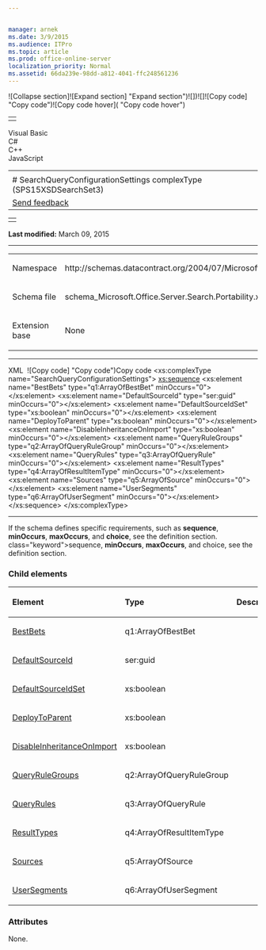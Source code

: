 ```yaml
---


manager: arnek
ms.date: 3/9/2015
ms.audience: ITPro
ms.topic: article
ms.prod: office-online-server
localization_priority: Normal
ms.assetid: 66da239e-98dd-a812-4041-ffc248561236
---
```


![Collapse
section]![Expand
section] "Expand section")![]()![])![]![]()![Copy
code] "Copy code")![Copy code
hover]( "Copy code hover")
<table>
<tbody>
<tr class="odd">
<td align="left"></td>
</tr>
</tbody>
</table>

Visual Basic  
C\#  
C++  
JavaScript  

<table>
<tbody>
<tr class="odd">
<td align="left"><span id="runningHeaderText"></span></td>
</tr>
<tr class="even">
<td align="left"># SearchQueryConfigurationSettings complexType (SPS15XSDSearchSet3)</td>
</tr>
<tr class="odd">
<td align="left"><span id="headfeedbackarea" class="feedbackhead"><a href="javascript:SubmitFeedback(&#39;docthis@Microsoft.com&#39;,&#39;&#39;,&#39;&#39;,&#39;&#39;,&#39;1.0.18082.1225&#39;,&#39;%0\dThank%20you%20for%20your%20feedback.%20The%20developer%20writing%20teams%20use%20your%20feedback%20to%20improve%20documentation.%20While%20we%20are%20reviewing%20your%20feedback,%20we%20may%20send%20you%20e-mail%20to%20ask%20for%20clarification%20or%20feedback%20on%20a%20solution.%20We%20do%20not%20use%20your%20e-mail%20address%20for%20any%20other%20purpose%20and%20we%20delete%20it%20after%20we%20finish%20our%20review.%0\AFor%20further%20information%20about%20the%20privacy%20policies%20of%20Microsoft,%20please%20see%20http://privacy.microsoft.com/en-us/default.aspx.%0\A%0\d&#39;,&#39;Customer%20feedback&#39;);">Send feedback</a></span></td>
</tr>
</tbody>
</table>

<table>
<colgroup>
<col width="100%" />
</colgroup>
<tbody>
<tr class="odd">
<td align="left"></td>
</tr>
</tbody>
</table>

**Last modified:** March 09, 2015


-----------------------------------------------------------------------------------------------------------------------------------------------------------------------------------------------------

<table>
<colgroup>
<col width="50%" />
<col width="50%" />
</colgroup>
<tbody>
<tr class="odd">
<td align="left"><p><span class="label">Namespace</span></p></td>
<td align="left"><p>http://schemas.datacontract.org/2004/07/Microsoft.Office.Server.Search.Portability</p></td>
</tr>
<tr class="even">
<td align="left"><p><span class="label">Schema file</span></p></td>
<td align="left"><p>schema_Microsoft.Office.Server.Search.Portability.xsd</p></td>
</tr>
<tr class="odd">
<td align="left"><p><span class="label">Extension base</span></p></td>
<td align="left"><p>None</p></td>
</tr>
</tbody>
</table>


-----------------------------------------------------------------------------------------------------------------------------------------------------------------------------------------------

<span codelanguage="xmlLang"></span>
XML 
<span class="copyCode" onclick="CopyCode(this)"
onkeypress="CopyCode_CheckKey(this, event)"
onmouseover="ChangeCopyCodeIcon(this)"
onmouseout="ChangeCopyCodeIcon(this)" tabindex="0">![Copy
code] "Copy code")Copy code</span>
    <xs:complexType name="SearchQueryConfigurationSettings">
        <xs:sequence>
            <xs:element name="BestBets" type="q1:ArrayOfBestBet" minOccurs="0"></xs:element>
            <xs:element name="DefaultSourceId" type="ser:guid" minOccurs="0"></xs:element>
            <xs:element name="DefaultSourceIdSet" type="xs:boolean" minOccurs="0"></xs:element>
            <xs:element name="DeployToParent" type="xs:boolean" minOccurs="0"></xs:element>
            <xs:element name="DisableInheritanceOnImport" type="xs:boolean" minOccurs="0"></xs:element>
            <xs:element name="QueryRuleGroups" type="q2:ArrayOfQueryRuleGroup" minOccurs="0"></xs:element>
            <xs:element name="QueryRules" type="q3:ArrayOfQueryRule" minOccurs="0"></xs:element>
            <xs:element name="ResultTypes" type="q4:ArrayOfResultItemType" minOccurs="0"></xs:element>
            <xs:element name="Sources" type="q5:ArrayOfSource" minOccurs="0"></xs:element>
            <xs:element name="UserSegments" type="q6:ArrayOfUserSegment" minOccurs="0"></xs:element>
        </xs:sequence>
    </xs:complexType>


------------------------------------------------------------------------------------------------------------------------------------------------------------------------------------------------------------

If the schema defines specific requirements, such as **sequence**, **minOccurs**, **maxOccurs**, and **choice**, see the definition section.
class="keyword">sequence</span>, **minOccurs**,
**maxOccurs**, and <span
class="keyword">choice</span>, see the definition section.

### Child elements

<table>
<colgroup>
<col width="33%" />
<col width="33%" />
<col width="33%" />
</colgroup>
<thead>
<tr class="header">
<th align="left"><p>Element</p></th>
<th align="left"><p>Type</p></th>
<th align="left"><p>Description</p></th>
</tr>
</thead>
<tbody>
<tr class="odd">
<td align="left"><p><a href="bestbets-element-searchqueryconfigurationsettings-complextypesps15xsdsearchset3.md">BestBets</a></p></td>
<td align="left"><p>q1:ArrayOfBestBet</p></td>
<td align="left"><p></p></td>
</tr>
<tr class="even">
<td align="left"><p><a href="defaultsourceid-element-searchqueryconfigurationsettings-complextypesps15xsdsear.md">DefaultSourceId</a></p></td>
<td align="left"><p>ser:guid</p></td>
<td align="left"><p></p></td>
</tr>
<tr class="odd">
<td align="left"><p><a href="defaultsourceidset-element-searchqueryconfigurationsettings-complextypesps15xsds.md">DefaultSourceIdSet</a></p></td>
<td align="left"><p>xs:boolean</p></td>
<td align="left"><p></p></td>
</tr>
<tr class="even">
<td align="left"><p><a href="deploytoparent-element-searchqueryconfigurationsettings-complextypesps15xsdsearc.md">DeployToParent</a></p></td>
<td align="left"><p>xs:boolean</p></td>
<td align="left"><p></p></td>
</tr>
<tr class="odd">
<td align="left"><p><a href="disableinheritanceonimport-element-searchqueryconfigurationsettings-complextypes.md">DisableInheritanceOnImport</a></p></td>
<td align="left"><p>xs:boolean</p></td>
<td align="left"><p></p></td>
</tr>
<tr class="even">
<td align="left"><p><a href="queryrulegroups-element-searchqueryconfigurationsettings-complextypesps15xsdsear.md">QueryRuleGroups</a></p></td>
<td align="left"><p>q2:ArrayOfQueryRuleGroup</p></td>
<td align="left"><p></p></td>
</tr>
<tr class="odd">
<td align="left"><p><a href="queryrules-element-searchqueryconfigurationsettings-complextypesps15xsdsearchset.md">QueryRules</a></p></td>
<td align="left"><p>q3:ArrayOfQueryRule</p></td>
<td align="left"><p></p></td>
</tr>
<tr class="even">
<td align="left"><p><a href="resulttypes-element-searchqueryconfigurationsettings-complextypesps15xsdsearchse.md">ResultTypes</a></p></td>
<td align="left"><p>q4:ArrayOfResultItemType</p></td>
<td align="left"><p></p></td>
</tr>
<tr class="odd">
<td align="left"><p><a href="sources-element-searchqueryconfigurationsettings-complextypesps15xsdsearchset3.md">Sources</a></p></td>
<td align="left"><p>q5:ArrayOfSource</p></td>
<td align="left"><p></p></td>
</tr>
<tr class="even">
<td align="left"><p><a href="usersegments-element-searchqueryconfigurationsettings-complextypesps15xsdsearchs.md">UserSegments</a></p></td>
<td align="left"><p>q6:ArrayOfUserSegment</p></td>
<td align="left"><p></p></td>
</tr>
</tbody>
</table>

### Attributes

None.








